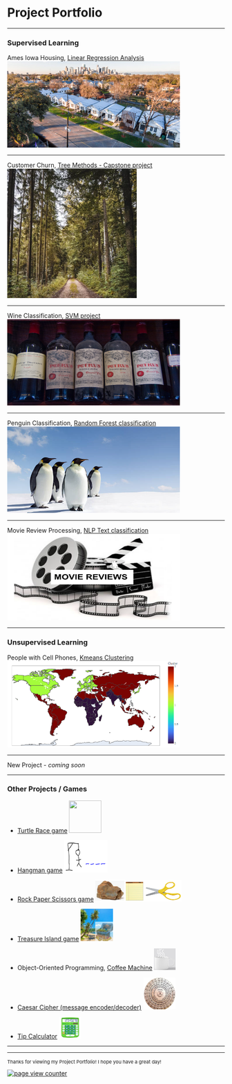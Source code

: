 # Project Portfolio

---

### Supervised Learning 

Ames Iowa Housing, 
[Linear Regression Analysis](https://github.com/Joseph-J-Burton/Linear_Regression_project)
<img src="images/houses.PNG"
     width="400"
     height="200"/>

---
Customer Churn, 
[Tree Methods - Capstone project](https://github.com/Joseph-J-Burton/Supervised-Learning-Capstone)
<img src="images/Forest.PNG"
     width="300"
     height="300"/>

---
Wine Classification,
[SVM project](https://github.com/Joseph-J-Burton/support-vector-machine)
<img src="images/wine.jpg"
     width="400"
     height="200"/>

---
Penguin Classification,
[Random Forest classification](https://github.com/Joseph-J-Burton/random-forest-classification)
<img src="images/penguin.PNG"
     width="400"
     height="200"/>

---
Movie Review Processing, 
[NLP Text classification](https://github.com/Joseph-J-Burton/NLP-text-classification)
<img src="images/movie.PNG"
     width="400"
     height="200"/>

---

### Unsupervised Learning

People with Cell Phones, 
[Kmeans Clustering](https://github.com/Joseph-J-Burton/Kmeans-Clustering)
<img src="images/cluster_map.PNG"
     width="400"
     height="200"/>

---
New Project - _coming soon_

---

### Other Projects / Games

- [Turtle Race game](https://github.com/Joseph-J-Burton/Turtle_Races) <img src="images/running-turtle.ico" width="75" height="75"/>  

- [Hangman game](https://github.com/Joseph-J-Burton/Hangman-game) <img src="images/hang_man.PNG" width="100" height="75"/>

- [Rock Paper Scissors game](https://github.com/Joseph-J-Burton/rock-paper-scissors_game) <img src="images/rock_paper_scissors.PNG" width="200" height="50"/>

- [Treasure Island game](https://github.com/Joseph-J-Burton/treasure_island) <img src="images/treasure_island.PNG" width="75" height="75"/>

- Object-Oriented Programming, [Coffee Machine](https://github.com/Joseph-J-Burton/oop-coffee-machine) <img src="images/coffee.PNG" width="50" height="50"/>  

- [Caesar Cipher (message encoder/decoder)](https://github.com/Joseph-J-Burton/caesar-cipher) <img src="images/decoder.PNG" width="75" height="75"/>
  
- [Tip Calculator](https://github.com/Joseph-J-Burton/tip-calculator) <img src="images/calculator.PNG" width="50" height="50"/>

---



---
<p style="font-size:11px">Thanks for viewing my Project Portfolio! I hope you have a great day!</p>
<!-- Remove above message if you don't want -->


<div id="sfcbnzaeur17txnb6ax97nxgjhagt7fsl4t"></div>
<a href="https://www.freecounterstat.com" title="page view counter">
<img src="https://counter4.optistats.ovh/private/freecounterstat.php?c=bnzaeur17txnb6ax97nxgjhagt7fsl4t" border="0" title="page view counter" alt="page view counter"></a>

